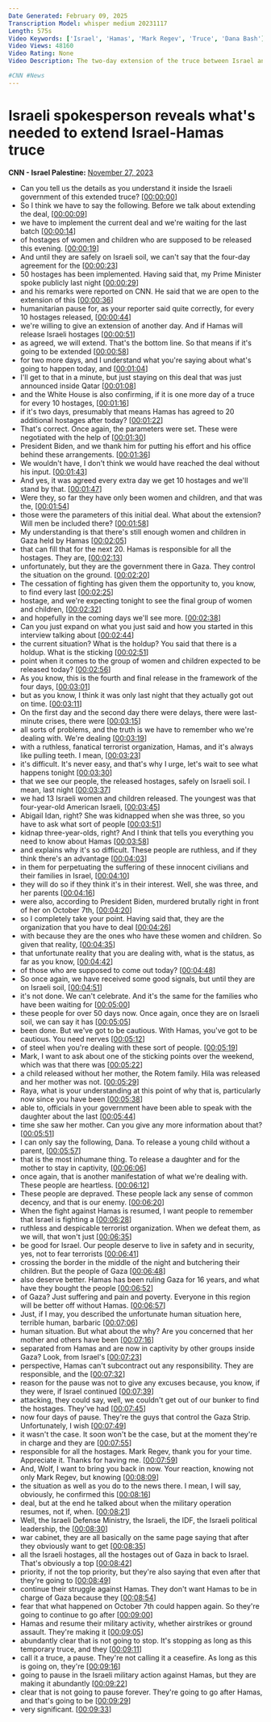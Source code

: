 ```yaml
---
Date Generated: February 09, 2025
Transcription Model: whisper medium 20231117
Length: 575s
Video Keywords: ['Israel', 'Hamas', 'Mark Regev', 'Truce', 'Dana Bash']
Video Views: 48160
Video Rating: None
Video Description: The two-day extension of the truce between Israel and Hamas will not go into effect until the hostages set to be released are freed, Mark Regev, a senior adviser to Israel's prime minister, told CNN's Dana Bash.

#CNN #News
---
```


# Israeli spokesperson reveals what's needed to extend Israel-Hamas truce
**CNN - Israel Palestine:** [November 27, 2023](https://www.youtube.com/watch?v=8ucI0Zl1mpk)
*  Can you tell us the details as you understand it inside the Israeli government of this extended truce? [[00:00:00](https://www.youtube.com/watch?v=8ucI0Zl1mpk&t=0.0s)]
*  So I think we have to say the following. Before we talk about extending the deal, [[00:00:09](https://www.youtube.com/watch?v=8ucI0Zl1mpk&t=9.28s)]
*  we have to implement the current deal and we're waiting for the last batch [[00:00:14](https://www.youtube.com/watch?v=8ucI0Zl1mpk&t=14.72s)]
*  of hostages of women and children who are supposed to be released this evening. [[00:00:19](https://www.youtube.com/watch?v=8ucI0Zl1mpk&t=19.52s)]
*  And until they are safely on Israeli soil, we can't say that the four-day agreement for the [[00:00:23](https://www.youtube.com/watch?v=8ucI0Zl1mpk&t=23.92s)]
*  50 hostages has been implemented. Having said that, my Prime Minister spoke publicly last night [[00:00:29](https://www.youtube.com/watch?v=8ucI0Zl1mpk&t=29.6s)]
*  and his remarks were reported on CNN. He said that we are open to the extension of this [[00:00:36](https://www.youtube.com/watch?v=8ucI0Zl1mpk&t=36.72s)]
*  humanitarian pause for, as your reporter said quite correctly, for every 10 hostages released, [[00:00:44](https://www.youtube.com/watch?v=8ucI0Zl1mpk&t=44.480000000000004s)]
*  we're willing to give an extension of another day. And if Hamas will release Israeli hostages [[00:00:51](https://www.youtube.com/watch?v=8ucI0Zl1mpk&t=51.760000000000005s)]
*  as agreed, we will extend. That's the bottom line. So that means if it's going to be extended [[00:00:58](https://www.youtube.com/watch?v=8ucI0Zl1mpk&t=58.4s)]
*  for two more days, and I understand what you're saying about what's going to happen today, and [[00:01:04](https://www.youtube.com/watch?v=8ucI0Zl1mpk&t=64.96s)]
*  I'll get to that in a minute, but just staying on this deal that was just announced inside Qatar [[00:01:08](https://www.youtube.com/watch?v=8ucI0Zl1mpk&t=68.88s)]
*  and the White House is also confirming, if it is one more day of a truce for every 10 hostages, [[00:01:16](https://www.youtube.com/watch?v=8ucI0Zl1mpk&t=76.08s)]
*  if it's two days, presumably that means Hamas has agreed to 20 additional hostages after today? [[00:01:22](https://www.youtube.com/watch?v=8ucI0Zl1mpk&t=82.8s)]
*  That's correct. Once again, the parameters were set. These were negotiated with the help of [[00:01:30](https://www.youtube.com/watch?v=8ucI0Zl1mpk&t=90.72s)]
*  President Biden, and we thank him for putting his effort and his office behind these arrangements. [[00:01:36](https://www.youtube.com/watch?v=8ucI0Zl1mpk&t=96.8s)]
*  We wouldn't have, I don't think we would have reached the deal without his input. [[00:01:43](https://www.youtube.com/watch?v=8ucI0Zl1mpk&t=103.67999999999999s)]
*  And yes, it was agreed every extra day we get 10 hostages and we'll stand by that. [[00:01:47](https://www.youtube.com/watch?v=8ucI0Zl1mpk&t=107.12s)]
*  Were they, so far they have only been women and children, and that was the, [[00:01:54](https://www.youtube.com/watch?v=8ucI0Zl1mpk&t=114.24000000000001s)]
*  those were the parameters of this initial deal. What about the extension? Will men be included there? [[00:01:58](https://www.youtube.com/watch?v=8ucI0Zl1mpk&t=118.72s)]
*  My understanding is that there's still enough women and children in Gaza held by Hamas [[00:02:05](https://www.youtube.com/watch?v=8ucI0Zl1mpk&t=125.84s)]
*  that can fill that for the next 20. Hamas is responsible for all the hostages. They are, [[00:02:13](https://www.youtube.com/watch?v=8ucI0Zl1mpk&t=133.04s)]
*  unfortunately, but they are the government there in Gaza. They control the situation on the ground. [[00:02:20](https://www.youtube.com/watch?v=8ucI0Zl1mpk&t=140.95999999999998s)]
*  The cessation of fighting has given them the opportunity to, you know, to find every last [[00:02:25](https://www.youtube.com/watch?v=8ucI0Zl1mpk&t=145.76s)]
*  hostage, and we're expecting tonight to see the final group of women and children, [[00:02:32](https://www.youtube.com/watch?v=8ucI0Zl1mpk&t=152.88s)]
*  and hopefully in the coming days we'll see more. [[00:02:38](https://www.youtube.com/watch?v=8ucI0Zl1mpk&t=158.96s)]
*  Can you just expand on what you just said and how you started in this interview talking about [[00:02:44](https://www.youtube.com/watch?v=8ucI0Zl1mpk&t=164.88s)]
*  the current situation? What is the holdup? You said that there is a holdup. What is the sticking [[00:02:51](https://www.youtube.com/watch?v=8ucI0Zl1mpk&t=171.36s)]
*  point when it comes to the group of women and children expected to be released today? [[00:02:56](https://www.youtube.com/watch?v=8ucI0Zl1mpk&t=176.72s)]
*  As you know, this is the fourth and final release in the framework of the four days, [[00:03:01](https://www.youtube.com/watch?v=8ucI0Zl1mpk&t=181.92s)]
*  but as you know, I think it was only last night that they actually got out on time. [[00:03:11](https://www.youtube.com/watch?v=8ucI0Zl1mpk&t=191.11999999999998s)]
*  On the first day and the second day there were delays, there were last-minute crises, there were [[00:03:15](https://www.youtube.com/watch?v=8ucI0Zl1mpk&t=195.35999999999999s)]
*  all sorts of problems, and the truth is we have to remember who we're dealing with. We're dealing [[00:03:19](https://www.youtube.com/watch?v=8ucI0Zl1mpk&t=199.6s)]
*  with a ruthless, fanatical terrorist organization, Hamas, and it's always like pulling teeth. I mean, [[00:03:23](https://www.youtube.com/watch?v=8ucI0Zl1mpk&t=203.92s)]
*  it's difficult. It's never easy, and that's why I urge, let's wait to see what happens tonight [[00:03:30](https://www.youtube.com/watch?v=8ucI0Zl1mpk&t=210.4s)]
*  that we see our people, the released hostages, safely on Israeli soil. I mean, last night [[00:03:37](https://www.youtube.com/watch?v=8ucI0Zl1mpk&t=217.68s)]
*  we had 13 Israeli women and children released. The youngest was that four-year-old American Israeli, [[00:03:45](https://www.youtube.com/watch?v=8ucI0Zl1mpk&t=225.12s)]
*  Abigail Idan, right? She was kidnapped when she was three, so you have to ask what sort of people [[00:03:51](https://www.youtube.com/watch?v=8ucI0Zl1mpk&t=231.28s)]
*  kidnap three-year-olds, right? And I think that tells you everything you need to know about Hamas [[00:03:58](https://www.youtube.com/watch?v=8ucI0Zl1mpk&t=238.16s)]
*  and explains why it's so difficult. These people are ruthless, and if they think there's an advantage [[00:04:03](https://www.youtube.com/watch?v=8ucI0Zl1mpk&t=243.2s)]
*  in them for perpetuating the suffering of these innocent civilians and their families in Israel, [[00:04:10](https://www.youtube.com/watch?v=8ucI0Zl1mpk&t=250.56s)]
*  they will do so if they think it's in their interest. Well, she was three, and her parents [[00:04:16](https://www.youtube.com/watch?v=8ucI0Zl1mpk&t=256.24s)]
*  were also, according to President Biden, murdered brutally right in front of her on October 7th, [[00:04:20](https://www.youtube.com/watch?v=8ucI0Zl1mpk&t=260.71999999999997s)]
*  so I completely take your point. Having said that, they are the organization that you have to deal [[00:04:26](https://www.youtube.com/watch?v=8ucI0Zl1mpk&t=266.96000000000004s)]
*  with because they are the ones who have these women and children. So given that reality, [[00:04:35](https://www.youtube.com/watch?v=8ucI0Zl1mpk&t=275.6s)]
*  that unfortunate reality that you are dealing with, what is the status, as far as you know, [[00:04:42](https://www.youtube.com/watch?v=8ucI0Zl1mpk&t=282.16s)]
*  of those who are supposed to come out today? [[00:04:48](https://www.youtube.com/watch?v=8ucI0Zl1mpk&t=288.40000000000003s)]
*  So once again, we have received some good signals, but until they are on Israeli soil, [[00:04:51](https://www.youtube.com/watch?v=8ucI0Zl1mpk&t=291.28s)]
*  it's not done. We can't celebrate. And it's the same for the families who have been waiting for [[00:05:00](https://www.youtube.com/watch?v=8ucI0Zl1mpk&t=300.0s)]
*  these people for over 50 days now. Once again, once they are on Israeli soil, we can say it has [[00:05:05](https://www.youtube.com/watch?v=8ucI0Zl1mpk&t=305.67999999999995s)]
*  been done. But we've got to be cautious. With Hamas, you've got to be cautious. You need nerves [[00:05:12](https://www.youtube.com/watch?v=8ucI0Zl1mpk&t=312.96s)]
*  of steel when you're dealing with these sort of people. [[00:05:19](https://www.youtube.com/watch?v=8ucI0Zl1mpk&t=319.36s)]
*  Mark, I want to ask about one of the sticking points over the weekend, which was that there was [[00:05:22](https://www.youtube.com/watch?v=8ucI0Zl1mpk&t=322.24s)]
*  a child released without her mother, the Rotem family. Hila was released and her mother was not. [[00:05:29](https://www.youtube.com/watch?v=8ucI0Zl1mpk&t=329.28000000000003s)]
*  Raya, what is your understanding at this point of why that is, particularly now since you have been [[00:05:38](https://www.youtube.com/watch?v=8ucI0Zl1mpk&t=338.32s)]
*  able to, officials in your government have been able to speak with the daughter about the last [[00:05:44](https://www.youtube.com/watch?v=8ucI0Zl1mpk&t=344.88s)]
*  time she saw her mother. Can you give any more information about that? [[00:05:51](https://www.youtube.com/watch?v=8ucI0Zl1mpk&t=351.12s)]
*  I can only say the following, Dana. To release a young child without a parent, [[00:05:57](https://www.youtube.com/watch?v=8ucI0Zl1mpk&t=357.28s)]
*  that is the most inhumane thing. To release a daughter and for the mother to stay in captivity, [[00:06:06](https://www.youtube.com/watch?v=8ucI0Zl1mpk&t=366.4s)]
*  once again, that is another manifestation of what we're dealing with. These people are heartless. [[00:06:12](https://www.youtube.com/watch?v=8ucI0Zl1mpk&t=372.64s)]
*  These people are depraved. These people lack any sense of common decency, and that is our enemy. [[00:06:20](https://www.youtube.com/watch?v=8ucI0Zl1mpk&t=380.0s)]
*  When the fight against Hamas is resumed, I want people to remember that Israel is fighting a [[00:06:28](https://www.youtube.com/watch?v=8ucI0Zl1mpk&t=388.0s)]
*  ruthless and despicable terrorist organization. When we defeat them, as we will, that won't just [[00:06:35](https://www.youtube.com/watch?v=8ucI0Zl1mpk&t=395.52s)]
*  be good for Israel. Our people deserve to live in safety and in security, yes, not to fear terrorists [[00:06:41](https://www.youtube.com/watch?v=8ucI0Zl1mpk&t=401.52s)]
*  crossing the border in the middle of the night and butchering their children. But the people of Gaza [[00:06:48](https://www.youtube.com/watch?v=8ucI0Zl1mpk&t=408.47999999999996s)]
*  also deserve better. Hamas has been ruling Gaza for 16 years, and what have they bought the people [[00:06:52](https://www.youtube.com/watch?v=8ucI0Zl1mpk&t=412.96s)]
*  of Gaza? Just suffering and pain and poverty. Everyone in this region will be better off without Hamas. [[00:06:57](https://www.youtube.com/watch?v=8ucI0Zl1mpk&t=417.84s)]
*  Just, if I may, you described the unfortunate human situation here, terrible human, barbaric [[00:07:06](https://www.youtube.com/watch?v=8ucI0Zl1mpk&t=426.4s)]
*  human situation. But what about the why? Are you concerned that her mother and others have been [[00:07:16](https://www.youtube.com/watch?v=8ucI0Zl1mpk&t=436.71999999999997s)]
*  separated from Hamas and are now in captivity by other groups inside Gaza? Look, from Israel's [[00:07:23](https://www.youtube.com/watch?v=8ucI0Zl1mpk&t=443.68s)]
*  perspective, Hamas can't subcontract out any responsibility. They are responsible, and the [[00:07:32](https://www.youtube.com/watch?v=8ucI0Zl1mpk&t=452.96s)]
*  reason for the pause was not to give any excuses because, you know, if they were, if Israel continued [[00:07:39](https://www.youtube.com/watch?v=8ucI0Zl1mpk&t=459.84s)]
*  attacking, they could say, well, we couldn't get out of our bunker to find the hostages. They've had [[00:07:45](https://www.youtube.com/watch?v=8ucI0Zl1mpk&t=465.44s)]
*  now four days of pause. They're the guys that control the Gaza Strip. Unfortunately, I wish [[00:07:49](https://www.youtube.com/watch?v=8ucI0Zl1mpk&t=469.52s)]
*  it wasn't the case. It soon won't be the case, but at the moment they're in charge and they are [[00:07:55](https://www.youtube.com/watch?v=8ucI0Zl1mpk&t=475.2s)]
*  responsible for all the hostages. Mark Regev, thank you for your time. Appreciate it. Thanks for having me. [[00:07:59](https://www.youtube.com/watch?v=8ucI0Zl1mpk&t=479.84s)]
*  And, Wolf, I want to bring you back in now. Your reaction, knowing not only Mark Regev, but knowing [[00:08:09](https://www.youtube.com/watch?v=8ucI0Zl1mpk&t=489.44s)]
*  the situation as well as you do to the news there. I mean, I will say, obviously, he confirmed this [[00:08:16](https://www.youtube.com/watch?v=8ucI0Zl1mpk&t=496.15999999999997s)]
*  deal, but at the end he talked about when the military operation resumes, not if, when. [[00:08:21](https://www.youtube.com/watch?v=8ucI0Zl1mpk&t=501.84s)]
*  Well, the Israeli Defense Ministry, the Israeli, the IDF, the Israeli political leadership, the [[00:08:30](https://www.youtube.com/watch?v=8ucI0Zl1mpk&t=510.47999999999996s)]
*  war cabinet, they are all basically on the same page saying that after they obviously want to get [[00:08:35](https://www.youtube.com/watch?v=8ucI0Zl1mpk&t=515.68s)]
*  all the Israeli hostages, all the hostages out of Gaza in back to Israel. That's obviously a top [[00:08:42](https://www.youtube.com/watch?v=8ucI0Zl1mpk&t=522.16s)]
*  priority, if not the top priority, but they're also saying that even after that they're going to [[00:08:49](https://www.youtube.com/watch?v=8ucI0Zl1mpk&t=529.4399999999999s)]
*  continue their struggle against Hamas. They don't want Hamas to be in charge of Gaza because they [[00:08:54](https://www.youtube.com/watch?v=8ucI0Zl1mpk&t=534.64s)]
*  fear that what happened on October 7th could happen again. So they're going to continue to go after [[00:09:00](https://www.youtube.com/watch?v=8ucI0Zl1mpk&t=540.16s)]
*  Hamas and resume their military activity, whether airstrikes or ground assault. They're making it [[00:09:05](https://www.youtube.com/watch?v=8ucI0Zl1mpk&t=545.4399999999999s)]
*  abundantly clear that is not going to stop. It's stopping as long as this temporary truce, and they [[00:09:11](https://www.youtube.com/watch?v=8ucI0Zl1mpk&t=551.28s)]
*  call it a truce, a pause. They're not calling it a ceasefire. As long as this is going on, they're [[00:09:16](https://www.youtube.com/watch?v=8ucI0Zl1mpk&t=556.56s)]
*  going to pause in the Israeli military action against Hamas, but they are making it abundantly [[00:09:22](https://www.youtube.com/watch?v=8ucI0Zl1mpk&t=562.16s)]
*  clear that is not going to pause forever. They're going to go after Hamas, and that's going to be [[00:09:29](https://www.youtube.com/watch?v=8ucI0Zl1mpk&t=569.12s)]
*  very significant. [[00:09:33](https://www.youtube.com/watch?v=8ucI0Zl1mpk&t=573.4399999999999s)]
